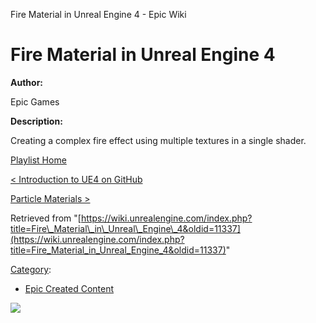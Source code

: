 Fire Material in Unreal Engine 4 - Epic Wiki                    

Fire Material in Unreal Engine 4
================================

  

**Author:**

Epic Games

**Description:**

Creating a complex fire effect using multiple textures in a single shader.

  

[Playlist Home](/Category:Epic_Video_Playlists "Category:Epic Video Playlists")

[< Introduction to UE4 on GitHub](/Introduction_to_UE4_on_GitHub "Introduction to UE4 on GitHub")

[Particle Materials >](/Particle_Materials_in_Unreal_Engine_4 "Particle Materials in Unreal Engine 4")

Retrieved from "[https://wiki.unrealengine.com/index.php?title=Fire\_Material\_in\_Unreal\_Engine\_4&oldid=11337](https://wiki.unrealengine.com/index.php?title=Fire_Material_in_Unreal_Engine_4&oldid=11337)"

[Category](/Special:Categories "Special:Categories"):

*   [Epic Created Content](/Category:Epic_Created_Content "Category:Epic Created Content")

  ![](https://tracking.unrealengine.com/track.png)